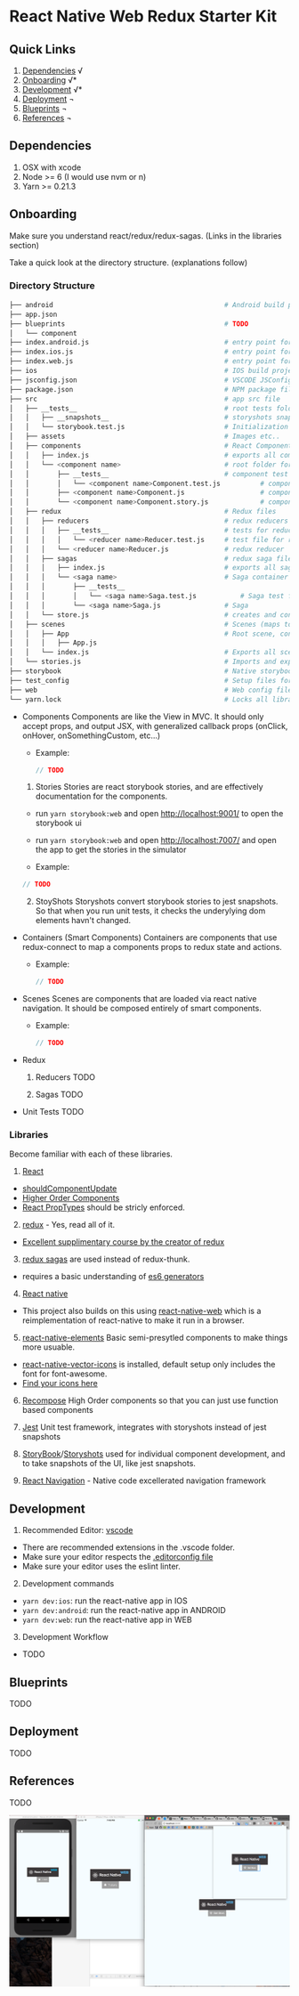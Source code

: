 React Native Web Redux Starter Kit
==================================

## Quick Links
1. [Dependencies](#Dependencies) √ 
3. [Onboarding](#Onboarding) √* 
3. [Development](#Developing) √*
4. [Deployment](#Deployment) ¬
5. [Blueprints](#Blueprints) ¬
6. [References](#References) ¬

Dependencies
------------
1. OSX with xcode
2. Node >= 6 (I would use nvm or n)
3. Yarn >= 0.21.3

Onboarding
----------
Make sure you understand react/redux/redux-sagas. (Links in the libraries section)

Take a quick look at the directory structure. (explanations follow)
### Directory Structure
```bash
├── android                                           # Android build project
├── app.json
├── blueprints                                        # TODO
│   └── component
├── index.android.js                                  # entry point for android
├── index.ios.js                                      # entry point for ios
├── index.web.js                                      # entry point for web
├── ios                                               # IOS build project
├── jsconfig.json                                     # VSCODE JSConfig Project
├── package.json                                      # NPM package file for build scripts.
├── src                                               # app src file
│   ├── __tests__                                     # root tests folder
│   │   ├── __snapshots__                             # storyshots snapshots folder
│   │   └── storybook.test.js                         # Initialization for storyshots
│   ├── assets                                        # Images etc..
│   ├── components                                    # React Components
│   │   ├── index.js                                  # exports all components
│   │   └── <component name>                          # root folder for component
│   │       ├── __tests__                             # component test folder
│   │       │   └── <component name>Component.test.js          # component test file
│   │       ├── <component name>Component.js                   # component file
│   │       └── <component name>Component.story.js             # component story file
│   ├── redux                                         # Redux files
│   │   ├── reducers                                  # redux reducers
│   │   │   ├── __tests__                             # tests for reducers
│   │   │   │   └── <reducer name>Reducer.test.js     # test file for reducer
│   │   │   └── <reducer name>Reducer.js              # redux reducer
│   │   ├── sagas                                     # redux saga files
│   │   │   ├── index.js                              # exports all saga files.
│   │   │   └── <saga name>                           # Saga container
│   │   │       ├── __tests__
│   │   │       │   └── <saga name>Saga.test.js           # Saga test file
│   │   │       └── <saga name>Saga.js                # Saga
│   │   └── store.js                                  # creates and configures the redux store
│   ├── scenes                                        # Scenes (maps to routes, similar to views)
│   │   ├── App                                       # Root scene, contains navigation
│   │   │   ├── App.js
│   │   └── index.js                                  # Exports all scenes
│   └── stories.js                                    # Imports and exports all other stories. 
├── storybook                                         # Native storybook config
├── test_config                                       # Setup files for jest
├── web                                               # Web config files for react-native-web
└── yarn.lock                                         # Locks all libraries in place. 
```
* Components
  Components are like the View in MVC. It should only accept props, and output JSX, with generalized callback props (onClick, onHover, onSomethingCustom, etc...)
  
  * Example: 
    ```js
    // TODO
    ```

  1. Stories
  Stories are react storybook stories, and are effectively documentation for the components. 
    
    * run `yarn storybook:web` and open [http://localhost:9001/](http://localhost:9001/) to open the storybook ui
    
    * run `yarn storybook:web` and open [http://localhost:7007/](http://localhost:7007/) and open the app to get the stories in the simulator

    * Example: 
    ```js
    // TODO
    ```
  2. StoyShots
  Storyshots convert storybook stories to jest snapshots. So that when you run unit tests, it checks the underylying dom elements havn't changed.
  
* Containers (Smart Components)
  Containers are components that use redux-connect to map a components props to redux state and actions. 
  * Example: 
    ```js
    // TODO
    ```
    
* Scenes
  Scenes are components that are loaded via react native navigation. It should be composed entirely of smart components.
  * Example: 
    ```js
    // TODO
    ```

* Redux
  1. Reducers
  TODO
  
  2. Sagas
  TODO
  
* Unit Tests
  TODO


### Libraries
Become familiar with each of these libraries.

1. [React](https://facebook.github.io/react/)
  * [shouldComponentUpdate](https://facebook.github.io/react/docs/optimizing-performance.html#shouldcomponentupdate-in-action)
  * [Higher Order Components](https://facebook.github.io/react/docs/higher-order-components.html)
  * [React PropTypes](https://facebook.github.io/react/docs/typechecking-with-proptypes.html) should be stricly enforced.

2. [redux](http://redux.js.org/) - Yes, read all of it.
  * [Excellent supplimentary course by the creator of redux](https://egghead.io/courses/getting-started-with-redux)

3. [redux sagas](https://redux-saga.github.io/redux-saga/) are used instead of redux-thunk.
  * requires a basic understanding of [es6 generators](https://davidwalsh.name/es6-generators)

4. [React native](https://facebook.github.io/react-native/)
  * This project also builds on this using [react-native-web](https://github.com/necolas/react-native-web)
    which is a reimplementation of react-native to make it run in a browser.

5. [react-native-elements](https://github.com/react-native-training/react-native-elements) Basic semi-presytled components to make things more usuable.
  * [react-native-vector-icons](https://github.com/oblador/react-native-vector-icons#installation) is installed, default setup only includes the font for font-awesome.
  * [Find your icons here](http://fontawesome.io/icons/)

6. [Recompose](https://github.com/acdlite/recompose) High Order components so that you can just use function based components

7. [Jest](https://facebook.github.io/jest/) Unit test framework, integrates with storyshots instead of jest snapshots

8. [StoryBook](https://github.com/storybooks/react-storybook)/[Storyshots](https://github.com/storybooks/storyshots)
used for individual component development, and to take snapshots of the UI, like jest snapshots.

9. [React Navigation](https://reactnavigation.org/docs/intro/) - Native code excellerated navigation framework

Development
-----------
1. Recommended Editor: [vscode](https://code.visualstudio.com/)
  * There are recommended extensions in the .vscode folder. 
  * Make sure your editor respects the [.editorconfig file](http://editorconfig.org/)
  * Make sure your editor uses the eslint linter.
  
2. Development commands
  * `yarn dev:ios`: run the react-native app in IOS
  * `yarn dev:android`: run the react-native app in ANDROID
  * `yarn dev:web`: run the react-native app in WEB

3. Development Workflow 
  * TODO

Blueprints
----------
TODO

Deployment
----------
TODO

References
----------
TODO

![runs everywhere](./docs/assets/runs-everywhere.png)
